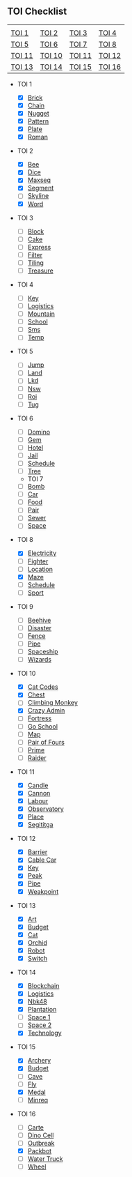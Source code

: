 ## TOI Checklist

|                  |                  |                   |                   |
| ---------------- | ---------------- | ----------------- | ----------------- |
|                  |                  |                   |                   |
| [TOI 1](#toi-1)  | [TOI 2](#toi-2)  | [TOI 3](#toi-3)   | [TOI 4](#toi-4)   |
| [TOI 5](#toi-5)  | [TOI 6](#toi-6)  | [TOI 7](#toi-7)   | [TOI 8](#toi-8)   |
| [TOI 11](#toi-5) | [TOI 10](#toi-6) | [TOI 11](#toi-11) | [TOI 12](#toi-12) |
| [TOI 13](#toi-5) | [TOI 14](#toi-6) | [TOI 15](#toi-15) | [TOI 16](#toi-16) |

- TOI 1

  - [x] [Brick](toi01_brick.cpp)
  - [x] [Chain](toi01_chain.cpp)
  - [x] [Nugget](toi01_nugget.cpp)
  - [x] [Pattern](toi01_pattern.cpp)
  - [x] [Plate](toi01_plate.cpp)
  - [x] [Roman](toi01_roman.cpp)

- TOI 2

  - [x] [Bee](toi02_bee.cpp)
  - [x] [Dice](toi02_dice.cpp)
  - [x] [Maxseq](toi02_maxseq.cpp)
  - [x] [Segment](toi02_segment.cpp)
  - [ ] [Skyline]()
  - [x] [Word](toi02_word.cpp)

- TOI 3

  - [ ] [Block]()
  - [ ] [Cake]()
  - [ ] [Express]()
  - [ ] [Filter]()
  - [ ] [Tiling]()
  - [ ] [Treasure]()

- TOI 4

  - [ ] [Key]()
  - [ ] [Logistics]()
  - [ ] [Mountain]()
  - [ ] [School]()
  - [ ] [Sms]()
  - [ ] [Temp]()

- TOI 5

  - [ ] [Jump]()
  - [ ] [Land]()
  - [ ] [Lkd]()
  - [ ] [Nsw]()
  - [ ] [Roi]()
  - [ ] [Tug]()

- TOI 6

  - [ ] [Domino]()
  - [ ] [Gem]()
  - [ ] [Hotel]()
  - [ ] [Jail]()
  - [ ] [Schedule]()
  - [ ] [Tree]()

  - TOI 7
  - [ ] [Bomb]()
  - [ ] [Car]()
  - [ ] [Food]()
  - [ ] [Pair]()
  - [ ] [Sewer]()
  - [ ] [Space]()

- TOI 8

  - [x] [Electricity](toi08_electricity.cpp)
  - [ ] [Fighter]()
  - [ ] [Location]()
  - [x] [Maze](toi08_maze.cpp)
  - [ ] [Schedule]()
  - [ ] [Sport]()

- TOI 9

  - [ ] [Beehive]()
  - [ ] [Disaster]()
  - [ ] [Fence]()
  - [ ] [Pipe]()
  - [ ] [Spaceship]()
  - [ ] [Wizards]()

- TOI 10

  - [x] [Cat Codes](toi10_catcodes.cpp)
  - [x] [Chest](toi10_chest.cpp)
  - [ ] [Climbing Monkey]()
  - [x] [Crazy Admin](toi10_crazyadmin.cpp)
  - [ ] [Fortress]()
  - [ ] [Go School]()
  - [ ] [Map]()
  - [ ] [Pair of Fours]()
  - [ ] [Prime]()
  - [ ] [Raider]()

- TOI 11

  - [x] [Candle](toi11_candle.cpp)
  - [x] [Cannon](toi11_cannon.cpp)
  - [x] [Labour](toi11_labor.cpp)
  - [x] [Observatory](toi11_observatory.cpp)
  - [x] [Place](toi11_place.cpp)
  - [x] [Segititga](toi11_segitiga.cpp)

- TOI 12

  - [x] [Barrier](toi12_barrier.cpp)
  - [x] [Cable Car](toi12_cablecar.cpp)
  - [x] [Key](toi12_key.cpp)
  - [x] [Peak](toi12_peak.cpp)
  - [x] [Pipe](toi12_pipe.cpp)
  - [x] [Weakpoint](toi12_weakpoint.cpp)

- TOI 13

  - [x] [Art](toi13_art.cpps)
  - [x] [Budget](toi13_budget.cpp)
  - [x] [Cat](toi13_cat.cpp)
  - [x] [Orchid](toi13_orchid.cpp)
  - [x] [Robot](toi13_robot.cpp)
  - [x] [Switch](toi13_switch.cpp)

- TOI 14

  - [x] [Blockchain](toi14_blockchain.cpp)
  - [x] [Logistics](toi14_logistics.cpp)
  - [x] [Nbk48](toi14_nbk48.cpp)
  - [x] [Plantation](toi14_plantation.cpp)
  - [ ] [Space 1]()
  - [ ] [Space 2]()
  - [x] [Technology](toi14_technology.cpp)

- TOI 15

  - [x] [Archery](toi15_archery.cpp)
  - [x] [Budget](toi15_budget.cpp)
  - [ ] [Cave]()
  - [ ] [Fly]()
  - [x] [Medal](toi15_medal.cpp)
  - [ ] [Minreq]()

- TOI 16
  - [ ] [Carte]()
  - [ ] [Dino Cell]()
  - [ ] [Outbreak]()
  - [x] [Packbot](toi16_packbot.cpp)
  - [ ] [Water Truck]()
  - [ ] [Wheel]()
